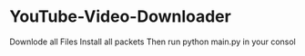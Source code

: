 # YouTube-Video-Downloader
Downlode all Files 
Install all packets
Then run python main.py in your consol

